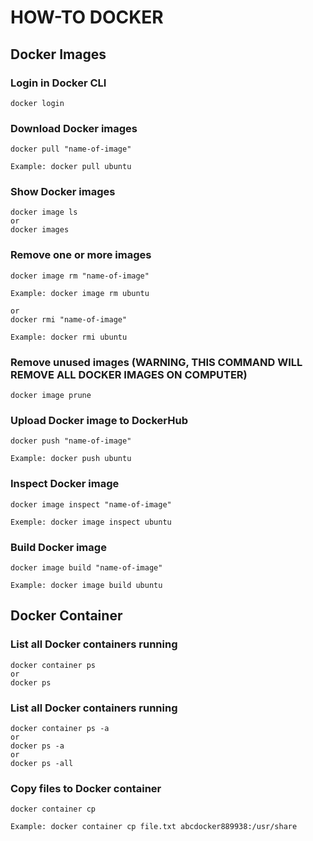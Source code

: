 # HOW-TO DOCKER

## Docker Images

### Login in Docker CLI

```
docker login
```

### Download Docker images

```
docker pull "name-of-image"

Example: docker pull ubuntu
```

### Show Docker images

```
docker image ls
or
docker images
```

### Remove one or more images

```
docker image rm "name-of-image"

Example: docker image rm ubuntu

or
docker rmi "name-of-image"

Example: docker rmi ubuntu
```

### Remove unused images (WARNING, THIS COMMAND WILL REMOVE ALL DOCKER IMAGES ON COMPUTER)

```
docker image prune
```

### Upload Docker image to DockerHub

```
docker push "name-of-image"

Example: docker push ubuntu
```

### Inspect Docker image

```
docker image inspect "name-of-image"

Exemple: docker image inspect ubuntu
```

### Build Docker image

```
docker image build "name-of-image"

Example: docker image build ubuntu
```

## Docker Container

### List all Docker containers running

```
docker container ps
or
docker ps
```

### List all Docker containers running

```
docker container ps -a
or
docker ps -a
or
docker ps -all
```

### Copy files to Docker container

```
docker container cp

Example: docker container cp file.txt abcdocker889938:/usr/share
```
